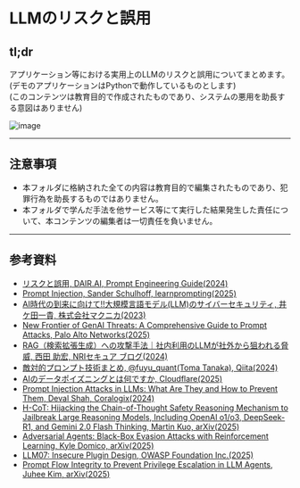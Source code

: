 # LLMのリスクと誤用

## tl;dr
アプリケーション等における実用上のLLMのリスクと誤用についてまとめます。  
(デモのアプリケーションはPythonで動作しているものとします)  
(このコンテンツは教育目的で作成されたものであり、システムの悪用を助長する意図はありません)

![image](https://github.com/user-attachments/assets/c7bc90db-649a-4d30-8cc6-d3a2556ab828)

---

## 注意事項
- 本フォルダに格納された全ての内容は教育目的で編集されたものであり、犯罪行為を助長するものではありません。
- 本フォルダで学んだ手法を他サービス等にて実行した結果発生した責任について、本コンテンツの編集者は一切責任を負いません。

---

## 参考資料
- [リスクと誤用, DAIR.AI, Prompt Engineering Guide(2024)](https://www.promptingguide.ai/jp/risks)
- [Prompt Injection, Sander Schulhoff, learnprompting(2025)](https://learnprompting.org/docs/prompt_hacking/injection)
- [AI時代の到来に向けて!!大規模言語モデル(LLM)のサイバーセキュリティ, 井ケ田一貴, 株式会社マクニカ(2023)](https://www.macnica.co.jp/business/ai/blog/files/ai/pdf/20230817_LLM_security_macnica.pdf)
- [New Frontier of GenAI Threats: A Comprehensive Guide to Prompt Attacks, Palo Alto Networks(2025)](https://www.paloaltonetworks.com/blog/2025/04/new-frontier-of-genai-threats-a-comprehensive-guide-to-prompt-attacks/)
- [RAG（検索拡張生成）への攻撃手法｜社内利用のLLMが社外から狙われる脅威, 西田 助宏, NRIセキュア ブログ(2024)](https://www.nri-secure.co.jp/blog/indirect-prompt-injection)
- [敵対的プロンプト技術まとめ, @fuyu_quant(Toma Tanaka), Qiita(2024)](https://qiita.com/fuyu_quant/items/d9a44dfe3a7315f255ee)
- [AIのデータポイズニングとは何ですか, Cloudflare(2025)](https://www.cloudflare.com/ja-jp/learning/ai/data-poisoning/)
- [Prompt Injection Attacks in LLMs: What Are They and How to Prevent Them, Deval Shah, Coralogix(2024)](https://coralogix.com/ai-blog/prompt-injection-attacks-in-llms-what-are-they-and-how-to-prevent-them/)
- [H-CoT: Hijacking the Chain-of-Thought Safety Reasoning Mechanism to Jailbreak Large Reasoning Models, Including OpenAI o1/o3, DeepSeek-R1, and Gemini 2.0 Flash Thinking, Martin Kuo, arXiv(2025)](https://arxiv.org/html/2502.12893v1)
- [Adversarial Agents: Black-Box Evasion Attacks with Reinforcement Learning, Kyle Domico, arXiv(2025)](https://arxiv.org/html/2503.01734v1)
- [LLM07: Insecure Plugin Design, OWASP Foundation Inc.(2025)](https://genai.owasp.org/llmrisk2023-24/llm07-insecure-plugin-design/)
- [Prompt Flow Integrity to Prevent Privilege Escalation in LLM Agents, Juhee Kim, arXiv(2025)](https://arxiv.org/html/2503.15547v1)
